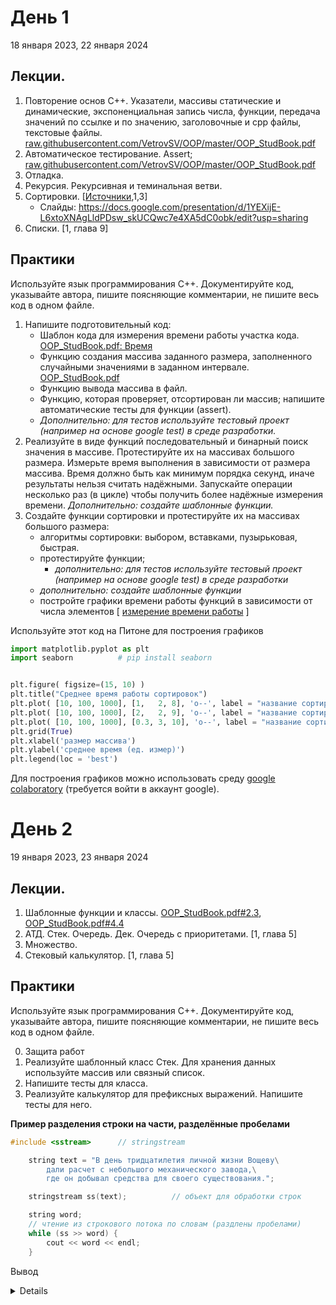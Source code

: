 # День 1
18 января 2023, 22 января 2024
## Лекции.
1. Повторение основ С++. Указатели, массивы статические и динамические, экспоненциальная запись числа, функции, передача значений по ссылке и по значению, заголовочные и cpp файлы, текстовые файлы. [raw.githubusercontent.com/VetrovSV/OOP/master/OOP_StudBook.pdf](https://raw.githubusercontent.com/VetrovSV/OOP/master/OOP_StudBook.pdf)
2. Автоматическое тестирование. Assert; [raw.githubusercontent.com/VetrovSV/OOP/master/OOP_StudBook.pdf](https://raw.githubusercontent.com/VetrovSV/OOP/master/OOP_StudBook.pdf#subsection.2.2.6)
3. Отладка.
4. Рекурсия. Рекурсивная и теминальная ветви.
5. Сортировки. [[Источники](https://github.com/ivtipm/Data-structures-and-algorithms#%D1%81%D1%81%D1%8B%D0%BB%D0%BA%D0%B8),1,3]
   - Слайды: https://docs.google.com/presentation/d/1YEXijE-L6xtoXNAgLldPDsw_skUCQwc7e4XA5dC0obk/edit?usp=sharing 
7. Списки. [1, глава 9]

## Практики
Используйте язык программирования С++. 
Документируйте код, указывайте автора, пишите поясняющие комментарии, не пишите весь код в одном файле.

1. Напишите подготовительный код:
   - Шаблон кода для измерения времени работы участка кода. [OOP_StudBook.pdf: Время](https://raw.githubusercontent.com/VetrovSV/OOP/master/OOP_StudBook.pdf#section.3.10)
   - Функцию создания массива заданного размера, заполненного случайными значениями в заданном интервале. [OOP_StudBook.pdf](https://raw.githubusercontent.com/VetrovSV/OOP/master/OOP_StudBook.pdf#section.3.10)
   - Функцию вывода массива в файл.
   - Функцию, которая проверяет, отсортирован ли массив; напишите автоматические тесты для функции (assert).
   - *Дополнительно: для тестов используйте тестовый проект (например на основе google test) в среде разработки.*
1. Реализуйте в виде функций последовательный и бинарный поиск значения в массиве. Протестируйте их на массивах большого размера. Измерьте время выполнения в зависимости от размера массива. Время должно быть как минимум порядка секунд, иначе результаты нельзя считать надёжными. Запускайте операции несколько раз (в цикле) чтобы получить более надёжные измерения времени.
*Дополнительно: создайте шаблонные функции.*
4. Создайте функции сортировки и протестируйте их на массивах большого размера:
   - алгоритмы сортировки: выбором, вставками, пузырьковая, быстрая.
   - протестируйте функции; 
      - *дополнительно: для тестов используйте тестовый проект (например на основе google test) в среде разработки*
   - *дополнительно: создайте шаблонные функции*
   - постройте графики времени работы функций в зависимости от числа элементов [ [измерение времени работы](https://raw.githubusercontent.com/VetrovSV/OOP/master/OOP_StudBook.pdf#section.3.8) ]


Используйте этот код на Питоне для построения графиков
```python
import matplotlib.pyplot as plt
import seaborn          # pip install seaborn


plt.figure( figsize=(15, 10) )
plt.title("Среднее время работы сортировок")
plt.plot( [10, 100, 1000], [1,   2, 8], 'o--', label = "название сортировки 1" )
plt.plot( [10, 100, 1000], [2,   2, 9], 'o--', label = "название сортировки 2" )
plt.plot( [10, 100, 1000], [0.3, 3, 10], 'o--', label = "название сортировки 3" )
plt.grid(True)
plt.xlabel('размер массива')
plt.ylabel('среднее время (ед. измер)')
plt.legend(loc = 'best')
```
Для построения графиков можно использовать среду [google colaboratory](https://colab.research.google.com/) (требуется войти в аккаунт google).

# День 2
19 января 2023, 23 января 2024
## Лекции.
1. Шаблонные функции и классы. [OOP_StudBook.pdf#2.3](https://raw.githubusercontent.com/VetrovSV/OOP/master/OOP_StudBook.pdf#section.2.3), [OOP_StudBook.pdf#4.4](https://raw.githubusercontent.com/VetrovSV/OOP/master/OOP_StudBook.pdf#section.4.4)
2. АТД. Стек. Очередь. Дек. Очередь с приоритетами. [1, глава 5]
3. Множество. 
4. Стековый калькулятор. [1, глава 5]

## Практики
Используйте язык программирования С++. 
Документируйте код, указывайте автора, пишите поясняющие комментарии, не пишите весь код в одном файле.

0. Защита работ
1. Реализуйте шаблонный класс Стек. Для хранения данных используйте массив или связный список.
2. Напишите тесты для класса.
3. Реализуйте калькулятор для префиксных выражений. Напишите тесты для него.


**Пример разделения строки на части, разделённые пробелами**

```C++
#include <sstream>		// stringstream

	string text = "В день тридцатилетия личной жизни Вощеву\
		дали расчет с небольшого механического завода,\
		где он добывал средства для своего существования.";

	stringstream ss(text);			// объект для обработки строк

	string word;
	// чтение из строкового потока по словам (раздлены пробелами)
	while (ss >> word) { 
		cout << word << endl;
	}
   ```

Вывод
<details>
```
В
день
тридцатилетия
личной
жизни
Вощеву
дали
расчет
с
небольшого
механического
завода,
где
он
добывал
средства
для
своего
существования.
```
<details>

# День 3
21 января 2023, 24 января 2024
## Практика. Защита работ


## Зачёт. Собеседование
1. Абстрактный тип данных. ADT- формат. Пример.
2. Коллекции данных.
3. Алгоритмы. Модели алгоритмов.
4. Сложность алгоритмов. Big – O.
5. Рекурсия. Типы рекурсий. Построение рекурсивных функций.
6. Алгоритмы поиска. Примеры.
7. Алгоритмы сортировки: вставками, пузырьковая. Big – O.
8. Сортировка выбором. Быстрая сортировка. Big – O.
9. ADT – списка. Односвязанные списки.
10. ADT – списка. Двусвязанные списки.
11. ADT – списка на базе массива.
12. Класс SeqList. Реализация методов вставки.
13. ADT – Node. Класс Node. Реализация метода InsertAt.
14. ADT – LinkedList.
15. Реализация методов LinkedList: InsertRear, InsertFront, DeleteFront.
16. Способы задания алгоритмов. Основные свойства алгоритма.
17. ADT – Дек.
18. Множество. ADT – множество.
19. Алгоритмы поиска подстроки в строке.

